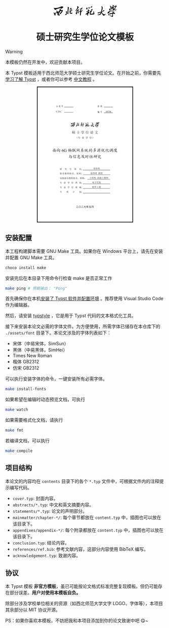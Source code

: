 <p align="center">
  <img src="./assets/logo.svg" width="200px" />
</p>

<h1 align="center">
硕士研究生学位论文模板
</h1>

> [!WARNING]
> 本模板仍然在开发中，欢迎贡献本项目。

本 Typst 模板适用于西北师范大学硕士研究生学位论文。在开始之前，你需要先
[学习了解 Typst](https://typst.app/docs/) ，或者你可以参考
[中文教程](https://typst-doc-cn.github.io/guide/) 。

<p align="center">
  <img src="./assets/preview.png" style="max-width: 300px;border: 2px solid black;" />
</p>

## 安装配置

本工程构建脚本需要 GNU Make 工具。如果你在 Windows 平台上，请先在安装并配置 GNU Make 工具。

```bash
choco install make
```

安装完后在本目录下用命令行检查 make 是否正常工作

```bash
make ping # 预期输出： "Pong"
```

首先确保你在本机[安装了 Typst 软件并配置环境](https://github.com/typst/typst?tab=readme-ov-file#installation)
。推荐使用 Visual Studio Code 作为编辑器。

然后，请安装 [typstyle](https://github.com/Enter-tainer/typstyle) ，它是用于 Typst 代码的文本格式化工具。

接下来安装本论文必需的字体文件。为方便使用，所需字体已储存在本仓库下的
`./assets/font` 目录下。本论文涉及的字体列表如下：

- 宋体（中易宋体，SimSun）
- 黑体（中易黑体，SimHei）
- Times New Roman
- 楷体 GB2312
- 仿宋 GB2312

可以执行安装字体的命令，一键安装所有必需字体。

```bash
make install-fonts
```

如果希望在编辑时动态预览文档，可执行 

```bash
make watch
```

如果需要格式化文档，请执行

```bash
make fmt
```

若编译文档，可以执行

```bash
make compile
```

## 项目结构

本论文的内容均在 `contents` 目录下的各个 `*.typ` 文件中，可根据文件内的注释提示编写代码。

+ `cover.typ`: 封面内容。
+ `abstracts/*.typ`: 中文和英文摘要内容。
+ `statements/*.typ`: 论文的声明部分。
+ `mainmatter/chapter-*/`: 每个章节都放在 `content.typ` 中，插图也可以放在该目录下。
+ `appendixes/appendix-*/`: 每个附录都放在 `content.typ` 中，插图也可以放在该目录下。
+ `conclusion.typ`: 结论内容。
+ `references/ref.bib`: 参考文献内容，这部分内容使用 BibTeX 编写。
+ `acknowledgement.typ`: 致谢内容。

## 协议
本 Typst 模板
**非官方模板**，虽已可能按论文格式标准完整复现模板。但仍可能存在部分误差。**用户对使用本模板自负。**

除部分涉及学校单位相关的资源（如西北师范大学文字 LOGO、字体等），本项目其余部分以 MIT 协议开源。

PS：如果你喜欢本模板，不妨把我和本项目添加到你的论文致谢中吧 😋~

